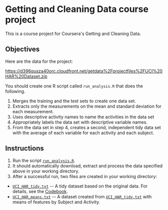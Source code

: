 # Getting and Cleaning Data course project

This is a course project for Coursera's Getting and Cleaning Data.


## Objectives

Here are the data for the project:

https://d396qusza40orc.cloudfront.net/getdata%2Fprojectfiles%2FUCI%20HAR%20Dataset.zip

You should create one R script called `run_analysis.R` that does the following. 

1. Merges the training and the test sets to create one data set.
2. Extracts only the measurements on the mean and standard deviation for each measurement. 
3. Uses descriptive activity names to name the activities in the data set
4. Appropriately labels the data set with descriptive variable names. 
5. From the data set in step 4, creates a second, independent tidy data set with the average of each variable for each activity and each subject.


## Instructions

1. Run the script [`run_analysis.R`](run_analysis.R).
2. It should automatically download, extract and process the data specified above in your working directory.
3. After a successful run, two files are created in your working directory:
  * [`UCI_HAR_tidy.txt`](UCI_HAR_tidy.txt) -- A tidy dataset based on the original data. For details, see the [Codebook](Codebook.md).
  * [`UCI_HAR_means.txt`](UCI_HAR_means.txt) -- A dataset created from [`UCI_HAR_tidy.txt`](UCI_HAR_tidy.txt) with means of features by Subject and Activity.
